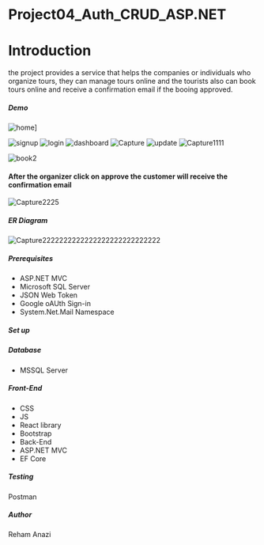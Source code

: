 # Project04_Auth_CRUD_ASP.NET

#  Introduction
the project provides a service that helps the companies or individuals who organize tours, they can manage tours online and the tourists also can book tours online and receive a confirmation email if the booing approved.
##### Demo
![home](https://user-images.githubusercontent.com/82495629/122665035-9d16da00-d1ad-11eb-8db4-acfcfa37ad3f.PNG)]

![signup](https://user-images.githubusercontent.com/82495629/122665039-a56f1500-d1ad-11eb-9ff5-354ae28a4668.PNG)
![login](https://user-images.githubusercontent.com/82495629/122665044-ac962300-d1ad-11eb-8d2f-71ccf39483a9.PNG)
![dashboard](https://user-images.githubusercontent.com/82495629/122665046-b0c24080-d1ad-11eb-8ba1-591a018fe0df.PNG)
![Capture](https://user-images.githubusercontent.com/82495629/122665054-bddf2f80-d1ad-11eb-8534-bd16bb1c1998.PNG)
![update](https://user-images.githubusercontent.com/82495629/122665058-c172b680-d1ad-11eb-8031-ce60ef73aa5d.PNG)
![Capture1111](https://user-images.githubusercontent.com/82495629/122665121-16163180-d1ae-11eb-960e-043b45232a79.PNG)

![book2](https://user-images.githubusercontent.com/82495629/122665065-cdf70f00-d1ad-11eb-9341-235cec7af882.PNG)
#### After the organizer click on approve the customer will receive the confirmation email 
![Capture2225](https://user-images.githubusercontent.com/82495629/122665348-5b872e80-d1af-11eb-84bb-85bcc18a79b5.PNG)

##### ER Diagram 

![Capture2222222222222222222222222222](https://user-images.githubusercontent.com/82495629/123251633-1a1aba00-d4f4-11eb-9d70-5eca1ea846d4.PNG)

##### Prerequisites

- ASP.NET MVC
- Microsoft SQL Server
- JSON Web Token
- Google oAUth Sign-in
- System.Net.Mail Namespace
##### Set up
##### Database
- MSSQL Server

##### Front-End
- CSS
- JS
- React library 
- Bootstrap
- Back-End
- ASP.NET MVC
- EF Core
##### Testing 
Postman

##### Author
Reham Anazi

